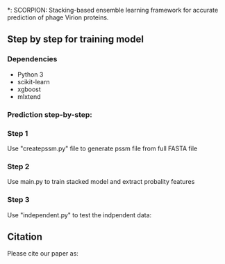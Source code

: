 *: SCORPION: Stacking-based ensemble learning framework for accurate prediction of phage Virion proteins.

## Step by step for training model
### Dependencies
- Python 3
- scikit-learn
- xgboost
- mlxtend

### Prediction step-by-step:
### Step 1
Use "createpssm.py" file to generate pssm file from full FASTA file


### Step 2
Use main.py to train stacked model and extract probality features

### Step 3
Use "independent.py" to test the indpendent data:

## Citation
Please cite our paper as:
